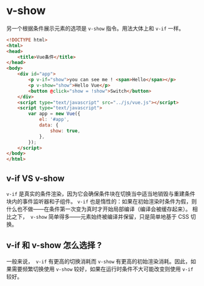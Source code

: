 # v-show
另一个根据条件展示元素的选项是 `v-show` 指令。用法大体上和 `v-if` 一样。
```html
<!DOCTYPE html>
<html>
<head>
	<title>Vue条件</title>
</head>
<body>
	<div id="app">
		<p v-if="show">you can see me ! <span>Hello</span></p>
		<p v-show="show">Hello Vue</p>
		<button @click="show = !show">Switch</button>
	</div>
	<script type="text/javascript" src="../js/vue.js"></script>
	<script type="text/javascript">
		var app = new Vue({
			el: '#app',
			data: {
				show: true,
			},
		});
	</script>
</body>
</html>
```

## v-if VS v-show
`v-if` 是真实的条件渲染，因为它会确保条件块在切换当中适当地销毁与重建条件块内的事件监听器和子组件。
`v-if` 也是惰性的：如果在初始渲染时条件为假，则什么也不做——在条件第一次变为真时才开始局部编译（编译会被缓存起来）。
相比之下，` v-show` 简单得多——元素始终被编译并保留，只是简单地基于 CSS 切换。

## v-if 和 v-show 怎么选择 ?
一般来说，` v-if` 有更高的切换消耗而 `v-show` 有更高的初始渲染消耗。因此，如果需要频繁切换使用 `v-show` 较好，如果在运行时条件不大可能改变则使用 `v-if` 较好。